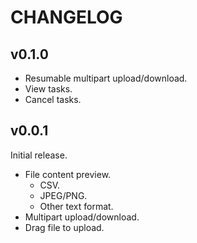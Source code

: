 # CHANGELOG

## v0.1.0

- Resumable multipart upload/download.
- View tasks.
- Cancel tasks.

## v0.0.1

Initial release.

- File content preview.
  - CSV.
  - JPEG/PNG.
  - Other text format.
- Multipart upload/download.
- Drag file to upload.
